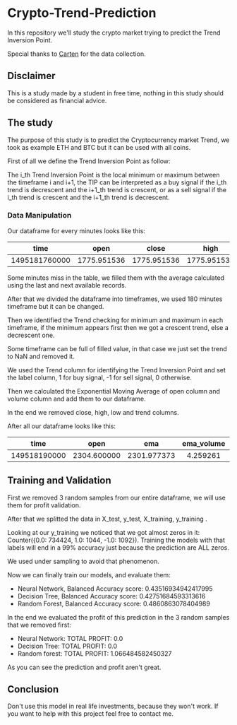 # Crypto-Trend-Prediction

In this repository we'll study the crypto market trying to predict the Trend Inversion Point.

Special thanks to [Carten](https://www.kaggle.com/tencars/392-crypto-currency-pairs-at-minute-resolution/version/948?select=etheur.csv) for the data collection.

## Disclaimer

This is a study made by a student in free time, nothing in this study should be considered as financial advice.


## The study

The purpose of this study is to predict the Cryptocurrency market Trend, we took as example ETH and BTC but it can be used with all coins.

First of all we define the Trend Inversion Point as follow:

The i_th Trend Inversion Point is the local minimum or maximum between the timeframe i and i+1, the TIP can be interpreted as a buy signal if the i_th trend is decrescent and the i+1_th trend is crescent, or as a sell signal if the i_th trend is crescent and the i+1_th trend is decrescent.

### Data Manipulation



Our dataframe for every minutes looks like this:

| time          | open          | close          | high          | low           | volume       |
| ------------- |:-------------:| :-------------:|:-------------:|:-------------:|-------------:| 
| 1495181760000 | 1775.951536   | 1775.951536	   | 1775.951536   | 1775.951536   | 0.010000     |


Some minutes miss in the table, we filled them with the average calculated using the last and next available records.

After that we divided the dataframe into timeframes, we used 180 minutes timeframe but it can be changed.

Then we identified the Trend checking for minimum and maximum in each timeframe, if the minimum appears first then we got a crescent trend, else a decrescent one.

Some timeframe can be full of filled value, in that case we just set the trend to NaN and removed it.

We used the Trend column for identifying the Trend Inversion Point and set the label column, 1 for buy signal, -1 for sell signal, 0 otherwise.

Then we calculated the Exponential Moving Average of open column and volume column and add them to our dataframe.

In the end we removed close, high, low and trend columns.


After all our dataframe looks like this:

| time          | open          | ema            | ema_volume    | volume        | label        |
| ------------- |:-------------:| :-------------:|:-------------:|:-------------:|-------------:| 
| 149518190000  | 2304.600000   | 2301.977373    | 4.259261      |  0.229582     | 0.0          |


## Training and Validation

First we removed 3 random samples from our entire dataframe, we will use them for profit validation.

After that we splitted the data in X_test, y_test, X_training, y_training .

Looking at our y_training we noticed that we got almost zeros in it: Counter({0.0: 734424, 1.0: 1044, -1.0: 1092}).
Training the models with that labels will end in a 99% accuracy just because the prediction are ALL zeros.

We used under sampling to avoid that phenomenon.

Now we can finally train our models, and evaluate them:

* Neural Network, Balanced Accuracy score: 0.43516934942417995
* Decision Tree, Balanced Accuracy score: 0.42751684593313616
* Random Forest, Balanced Accuracy score: 0.4860863078404989


In the end we evaluated the profit of this prediction in the 3 random samples that we removed first:


* Neural Network: TOTAL PROFIT: 0.0
* Decision Tree: TOTAL PROFIT: 0.0
* Random forest: TOTAL PROFIT: 1.066484582450327

As you can see the prediction and profit aren't great.

## Conclusion

Don't use this model in real life investments, because they won't work.
If you want to help with this project feel free to contact me.
